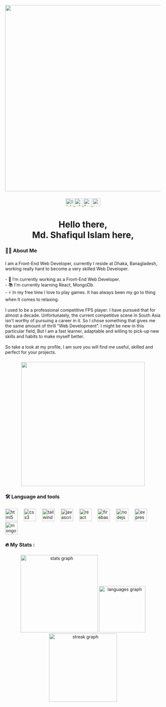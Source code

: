 <div align="center">
  <img height="600" src="https://i.ibb.co.com/xC9rT7Z/myBanner.png](https://github.com/kyoChiwow/kyoChiwow/blob/main/myBanner.png"  />
</div>

###

<div align="center">
  <a href="https://www.linkedin.com/in/md-shafiqul-islam-87250b158/" target="_blank">
    <img src="https://img.shields.io/static/v1?message=LinkedIn&logo=linkedin&label=&color=0077B5&logoColor=white&labelColor=&style=for-the-badge" height="25" alt="linkedin logo"  />
  </a>
  <a href="wa.me/+8801686153306" target="_blank">
    <img src="https://img.shields.io/static/v1?message=Whatsapp&logo=whatsapp&label=&color=25D366&logoColor=white&labelColor=&style=for-the-badge" height="25" alt="whatsapp logo"  />
  </a>
  <a href="https://www.facebook.com/aronnorahman.shawpno/" target="_blank">
    <img src="https://img.shields.io/static/v1?message=Facebook&logo=facebook&label=&color=1877F2&logoColor=white&labelColor=&style=for-the-badge" height="25" alt="facebook logo"  />
  </a>
  <a href="mailto:kyoayasakicsgo@gmail.com" target="_blank">
    <img src="https://img.shields.io/static/v1?message=Gmail&logo=gmail&label=&color=D14836&logoColor=white&labelColor=&style=for-the-badge" height="25" alt="gmail logo"  />
  </a>
</div>

###

<h1 align="center">Hello there, <br>Md. Shafiqul Islam here,</h1>

###

<h3 align="left">👩‍💻  About Me</h3>

###

<p align="left">I am a Front-End Web Developer, currently I reside at Dhaka, Banagladesh, working really hard to become a very skilled Web Developer.<br><br>- 🔭 I’m currently working as a Front-End Web Developer.<br>- 📚 I'm currently learning React, MongoDb.<br>- ⚡ In my free time I love to play games. It has always been my go to thing when It comes to relaxing.<br><br>I used to be a professional competitive FPS player. I have pursued that for almost a decade. Unfortunately, the current competitive scene in South Asia isn't worthy of pursuing a career in it. So I chose something that gives me the same amount of thrill "Web Development". I might be new in this particular field, But I am a fast learner, adaptable and willing to pick-up new skills and habits to make myself better. <br><br>So take a look at my profile, I am sure you will find me useful, skilled and perfect for your projects.</p>

###

<div align="center">
  <img height="400" src="https://i.giphy.com/media/v1.Y2lkPTc5MGI3NjExZnFvdDR5ZjEwb3p6dXRuMzNxZGlsM2ljMWtlZDA5cWR2a214MnJiYiZlcD12MV9pbnRlcm5hbF9naWZfYnlfaWQmY3Q9Zw/Vcdbi5o470i9FACaZO/giphy.gif"  />
</div>

###

<h3 align="left">🛠 Language and tools</h3>

###

<div align="left">
  <img src="https://cdn.jsdelivr.net/gh/devicons/devicon/icons/html5/html5-original.svg" height="40" alt="html5 logo"  />
  <img width="12" />
  <img src="https://cdn.jsdelivr.net/gh/devicons/devicon/icons/css3/css3-original.svg" height="40" alt="css3 logo"  />
  <img width="12" />
  <img src="https://cdn.jsdelivr.net/gh/devicons/devicon/icons/tailwindcss/tailwindcss-original-wordmark.svg" height="40" alt="tailwindcss logo"  />
  <img width="12" />
  <img src="https://cdn.jsdelivr.net/gh/devicons/devicon/icons/javascript/javascript-original.svg" height="40" alt="javascript logo"  />
  <img width="12" />
  <img src="https://cdn.jsdelivr.net/gh/devicons/devicon/icons/react/react-original.svg" height="40" alt="react logo"  />
  <img width="12" />
  <img src="https://cdn.jsdelivr.net/gh/devicons/devicon/icons/firebase/firebase-plain.svg" height="40" alt="firebase logo"  />
  <img width="12" />
  <img src="https://cdn.jsdelivr.net/gh/devicons/devicon/icons/nodejs/nodejs-original.svg" height="40" alt="nodejs logo"  />
  <img width="12" />
  <img src="https://cdn.jsdelivr.net/gh/devicons/devicon/icons/express/express-original.svg" height="40" alt="express logo"  />
  <img width="12" />
  <img src="https://cdn.jsdelivr.net/gh/devicons/devicon/icons/mongodb/mongodb-original.svg" height="40" alt="mongodb logo"  />
</div>

###

<h3 align="left">🔥   My Stats :</h3>

###

<div align="center">
  <img src="https://github-readme-stats.vercel.app/api?username=kyoChiwow&hide_title=false&hide_rank=false&show_icons=true&include_all_commits=true&count_private=true&disable_animations=false&theme=dracula&locale=en&hide_border=false&order=1" height="250" alt="stats graph"  />
  <img src="https://github-readme-stats.vercel.app/api/top-langs?username=kyoChiwow&locale=en&hide_title=false&layout=compact&card_width=320&langs_count=5&theme=dracula&hide_border=false&order=2" height="150" alt="languages graph"  />
  <img src="https://streak-stats.demolab.com?user=kyoChiwow&locale=en&mode=daily&theme=dark&hide_border=false&border_radius=5&order=3" height="220" alt="streak graph"  />
</div>

###
